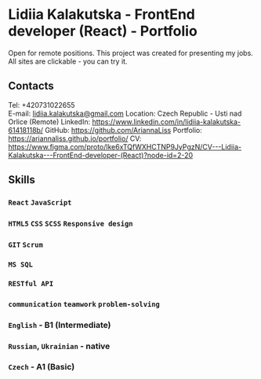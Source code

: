 # Lidiia Kalakutska - FrontEnd developer (React) - Portfolio

Open for remote positions.
This project was created for presenting my jobs. All sites are clickable - you can try it.

## Contacts

Tel: +420731022655	
E-mail: lidiia.kalakutska@gmail.com 
Location: Czech Republic - Usti nad Orlice (Remote)
LinkedIn: https://www.linkedin.com/in/lidiia-kalakutska-61418118b/
GitHub: https://github.com/AriannaLiss
Portfolio: https://ariannaliss.github.io/portfolio/
CV: https://www.figma.com/proto/lke6xTQfWXHCTNP9JyPgzN/CV---Lidiia-Kalakutska---FrontEnd-developer-(React)?node-id=2-20

## Skills

### `React` `JavaScript`
### `HTML5` `CSS` `SCSS` `Responsive design`
### `GIT` `Scrum`
### `MS SQL`
### `RESTful API`
### `communication` `teamwork` `problem-solving`
### `English` - B1 (Intermediate)
### `Russian`, `Ukrainian` - native
### `Czech` - A1 (Basic)